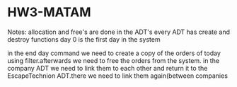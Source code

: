 # HW3-MATAM
Notes:
allocation and free's are done in the ADT's
every ADT has create and destroy functions
day 0 is the first day in the system

in the end day command we need to create a copy of the orders of today using filter.afterwards we need to free the orders from the system.
in the company ADT we need to link them to each other and return it to the EscapeTechnion ADT.there we need to link them again(between companies
